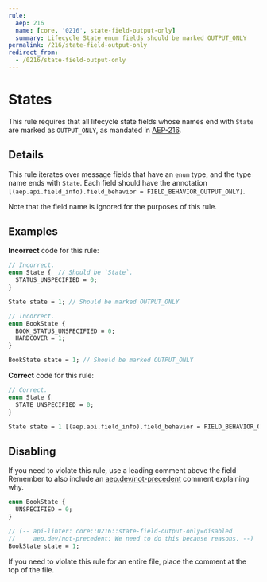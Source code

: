 ```yaml
---
rule:
  aep: 216
  name: [core, '0216', state-field-output-only]
  summary: Lifecycle State enum fields should be marked OUTPUT_ONLY
permalink: /216/state-field-output-only
redirect_from:
  - /0216/state-field-output-only
---
```


# States

This rule requires that all lifecycle state fields whose names end with `State`
are marked as `OUTPUT_ONLY`, as mandated in [AEP-216][].

## Details

This rule iterates over message fields that have an `enum` type, and the type
name ends with `State`. Each field should have the annotation
`[(aep.api.field_info).field_behavior = FIELD_BEHAVIOR_OUTPUT_ONLY]`.

Note that the field name is ignored for the purposes of this rule.

## Examples

**Incorrect** code for this rule:

```proto
// Incorrect.
enum State {  // Should be `State`.
  STATUS_UNSPECIFIED = 0;
}

State state = 1; // Should be marked OUTPUT_ONLY

```

```proto
// Incorrect.
enum BookState {
  BOOK_STATUS_UNSPECIFIED = 0;
  HARDCOVER = 1;
}

BookState state = 1; // Should be marked OUTPUT_ONLY
```

**Correct** code for this rule:

```proto
// Correct.
enum State {
  STATE_UNSPECIFIED = 0;
}

State state = 1 [(aep.api.field_info).field_behavior = FIELD_BEHAVIOR_OUTPUT_ONLY];
```

## Disabling

If you need to violate this rule, use a leading comment above the field
Remember to also include an [aep.dev/not-precedent][] comment explaining why.

```proto
enum BookState {
  UNSPECIFIED = 0;
}

// (-- api-linter: core::0216::state-field-output-only=disabled
//     aep.dev/not-precedent: We need to do this because reasons. --)
BookState state = 1;
```

If you need to violate this rule for an entire file, place the comment at the
top of the file.

[aep-216]: https://aep.dev/216
[aep.dev/not-precedent]: https://aep.dev/not-precedent
